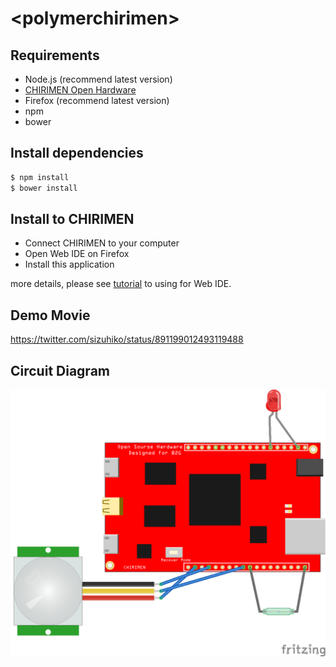 # \<polymerchirimen\>

## Requirements

- Node.js (recommend latest version)
- [CHIRIMEN Open Hardware](https://chirimen.org/)
- Firefox (recommend latest version)
- npm
- bower

## Install dependencies

```sh
$ npm install
$ bower install
```

## Install to CHIRIMEN

- Connect CHIRIMEN to your computer
- Open Web IDE on Firefox
- Install this application

more details, please see [tutorial](http://www.openbookproject.net/tutorials/fxos/episode03.html) to using for Web IDE.

## Demo Movie

https://twitter.com/sizuhiko/status/891199012493119488

## Circuit Diagram

![](fritzing.png)
